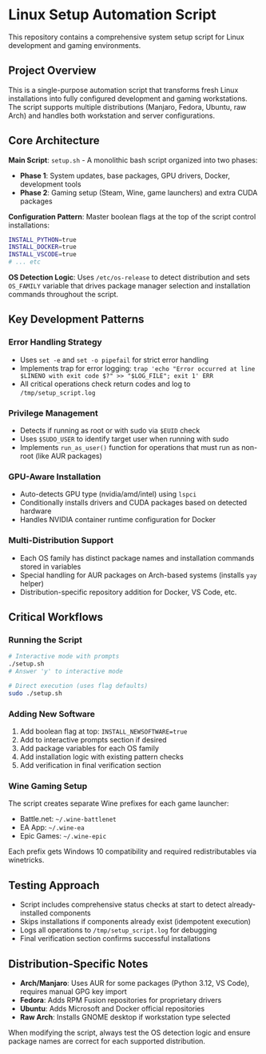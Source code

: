 # Linux Setup Automation Script

This repository contains a comprehensive system setup script for Linux development and gaming environments.

## Project Overview

This is a single-purpose automation script that transforms fresh Linux installations into fully configured development and gaming workstations. The script supports multiple distributions (Manjaro, Fedora, Ubuntu, raw Arch) and handles both workstation and server configurations.

## Core Architecture

**Main Script**: `setup.sh` - A monolithic bash script organized into two phases:
- **Phase 1**: System updates, base packages, GPU drivers, Docker, development tools
- **Phase 2**: Gaming setup (Steam, Wine, game launchers) and extra CUDA packages

**Configuration Pattern**: Master boolean flags at the top of the script control installations:
```bash
INSTALL_PYTHON=true
INSTALL_DOCKER=true
INSTALL_VSCODE=true
# ... etc
```

**OS Detection Logic**: Uses `/etc/os-release` to detect distribution and sets `OS_FAMILY` variable that drives package manager selection and installation commands throughout the script.

## Key Development Patterns

### Error Handling Strategy
- Uses `set -e` and `set -o pipefail` for strict error handling
- Implements trap for error logging: `trap 'echo "Error occurred at line $LINENO with exit code $?" >> "$LOG_FILE"; exit 1' ERR`
- All critical operations check return codes and log to `/tmp/setup_script.log`

### Privilege Management
- Detects if running as root or with sudo via `$EUID` check
- Uses `$SUDO_USER` to identify target user when running with sudo
- Implements `run_as_user()` function for operations that must run as non-root (like AUR packages)

### GPU-Aware Installation
- Auto-detects GPU type (nvidia/amd/intel) using `lspci`
- Conditionally installs drivers and CUDA packages based on detected hardware
- Handles NVIDIA container runtime configuration for Docker

### Multi-Distribution Support
- Each OS family has distinct package names and installation commands stored in variables
- Special handling for AUR packages on Arch-based systems (installs `yay` helper)
- Distribution-specific repository addition for Docker, VS Code, etc.

## Critical Workflows

### Running the Script
```bash
# Interactive mode with prompts
./setup.sh
# Answer 'y' to interactive mode

# Direct execution (uses flag defaults)
sudo ./setup.sh
```

### Adding New Software
1. Add boolean flag at top: `INSTALL_NEWSOFTWARE=true`
2. Add to interactive prompts section if desired
3. Add package variables for each OS family
4. Add installation logic with existing pattern checks
5. Add verification in final verification section

### Wine Gaming Setup
The script creates separate Wine prefixes for each game launcher:
- Battle.net: `~/.wine-battlenet`
- EA App: `~/.wine-ea` 
- Epic Games: `~/.wine-epic`

Each prefix gets Windows 10 compatibility and required redistributables via winetricks.

## Testing Approach

- Script includes comprehensive status checks at start to detect already-installed components
- Skips installations if components already exist (idempotent execution)
- Logs all operations to `/tmp/setup_script.log` for debugging
- Final verification section confirms successful installations

## Distribution-Specific Notes

- **Arch/Manjaro**: Uses AUR for some packages (Python 3.12, VS Code), requires manual GPG key import
- **Fedora**: Adds RPM Fusion repositories for proprietary drivers
- **Ubuntu**: Adds Microsoft and Docker official repositories
- **Raw Arch**: Installs GNOME desktop if workstation type selected

When modifying the script, always test the OS detection logic and ensure package names are correct for each supported distribution.